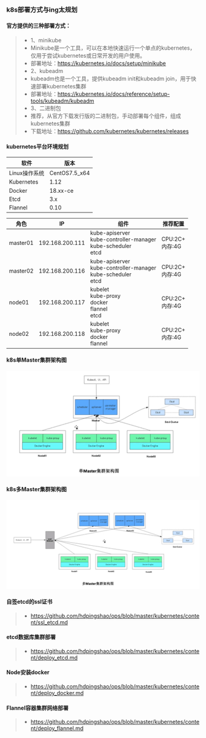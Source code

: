### k8s部署方式与ing太规划

#### 官方提供的三种部署方式：

> * 1、minikube
> * Minikube是一个工具，可以在本地快速运行一个单点的kubernetes，仅用于尝试kubernetes或日常开发的用户使用。
> * 部署地址：https://kubernetes.io/docs/setup/minikube
> * 2、kubeadm
> * kubeadm也是一个工具，提供kubeadm init和kubeadm join，用于快速部署kubernetes集群
> * 部署地址：https://kubernetes.io/docs/reference/setup-tools/kubeadm/kubeadm
> * 3、二进制包
> * 推荐，从官方下载发行版的二进制包，手动部署每个组件，组成kubernetes集群
> * 下载地址：https://github.com/kubernetes/kubernetes/releases

#### kubernetes平台环境规划

|软件|版本|
|------|------|
|Linux操作系统|CentOS7.5_x64|
|Kubernetes|1.12|
|Docker|18.xx-ce|
|Etcd|3.x|
|Flannel|0.10|

|角色|IP|组件|推荐配置|
|------|------|------|------|
|master01|192.168.200.111|kube-apiserver<br>kube-controller-manager<br>kube-scheduler<br>etcd|CPU:2C+<br>内存:4G|
|master02|192.168.200.116|kube-apiserver<br>kube-controller-manager<br>kube-scheduler<br>etcd|CPU:2C+<br>内存:4G|
|node01|192.168.200.117|kubelet<br>kube-proxy<br>docker<br>flannel<br>etcd|CPU:2C+<br>内存:4G|
|node02|192.168.200.118|kubelet<br>kube-proxy<br>docker<br>flannel|CPU:2C+<br>内存:4G|


#### k8s单Master集群架构图

![iamge](https://github.com/hdpingshao/ops/blob/master/kubernetes/images/2-1-1.jpg)

#### k8s多Master集群架构图

![image](https://github.com/hdpingshao/ops/blob/master/kubernetes/images/2-1-2.jpg)

#### 自签etcd的ssl证书

> * https://github.com/hdpingshao/ops/blob/master/kubernetes/content/ssl_etcd.md

#### etcd数据库集群部署

> * https://github.com/hdpingshao/ops/blob/master/kubernetes/content/deploy_etcd.md

#### Node安装docker

> * https://github.com/hdpingshao/ops/blob/master/kubernetes/content/deploy_docker.md

#### Flannel容器集群网络部署

> * https://github.com/hdpingshao/ops/blob/master/kubernetes/content/deploy_flannel.md